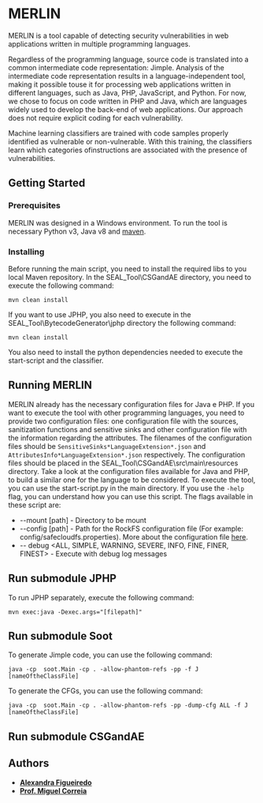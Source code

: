 # MERLIN

MERLIN is a tool capable of detecting security vulnerabilities in web applications written in multiple programming languages.

Regardless  of  the  programming  language,  source  code  is translated  into  a  common  intermediate  code  representation: Jimple.  Analysis  of  the  intermediate  code  representation  results  in  a  language-independent  tool,  making  it  possible  touse  it  for  processing  web  applications  written  in  different languages,  such  as  Java,  PHP,  JavaScript,  and  Python.  For now,  we  chose  to  focus  on  code  written  in  PHP  and  Java, which are languages widely used to develop the back-end of web applications. Our approach does not require explicit coding for each vulnerability.  

Machine  learning  classifiers  are  trained  with  code samples  properly  identified  as  vulnerable  or  non-vulnerable. With  this  training,  the  classifiers  learn  which  categories  ofinstructions are associated with the presence of vulnerabilities.

## Getting Started

### Prerequisites

MERLIN was designed in a Windows environment. To run the tool is necessary Python v3, Java v8 and [maven](https://maven.apache.org/).

### Installing

Before running the main script, you need to install the required libs to you local Maven repository. In the SEAL_Tool\CSGandAE directory, you need to execute the following command:

```
mvn clean install
```

If you want to use JPHP, you also need to execute in the SEAL_Tool\BytecodeGenerator\jphp directory the following command:

```
mvn clean install
```
You also need to install the python dependencies needed to execute the start-script and the classifier.

## Running MERLIN

MERLIN already has the necessary configuration files for Java e PHP. If you want to execute the tool with other programming languages, you need to provide two configuration files: one configuration file with the sources, sanitization functions and sensitive sinks and other configuration file with the information regarding the attributes. The filenames of the configuration files should be `SensitiveSinks*LanguageExtension*.json` and `AttributesInfo*LanguageExtension*.json` respectively. The configuration files should be placed in the SEAL_Tool\CSGandAE\src\main\resources directory. Take a look at the configuration files available for Java and PHP, to build a similar one for the language to be considered. 
To execute the tool, you can use the start-script.py in the main directory. If you use the `-help` flag, you can understand how you can use this script. The flags available in these script are:

* --mount [path] - Directory to be mount
* --config [path] - Path for the RockFS configuration file (For example: config/safecloudfs.properties). More about the configuration file [here](doc/CONFIG_FILE.md).
* -- debug <ALL, SIMPLE, WARNING, SEVERE, INFO, FINE, FINER, FINEST> - Execute with debug log messages

## Run submodule JPHP

To run JPHP separately, execute the following command:

```
mvn exec:java -Dexec.args="[filepath]"
```

## Run submodule Soot

To generate Jimple code, you can use the following command:

```
java -cp  soot.Main -cp . -allow-phantom-refs -pp -f J [nameOftheClassFile]
```

To generate the CFGs, you can use the following command:
```
java -cp  soot.Main -cp . -allow-phantom-refs -pp -dump-cfg ALL -f J [nameOftheClassFile]
```

## Run submodule CSGandAE 



## Authors

* **[Alexandra Figueiredo](https://github.com/asgcfigueiredo)**
* **[Prof. Miguel Correia](https://github.com/mpcorreia)**
